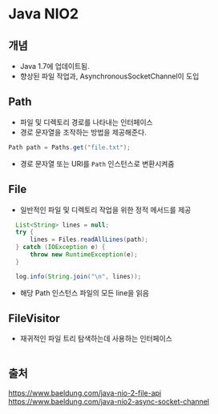 
# Java NIO2

## 개념
- Java 1.7에 업데이트됨.
- 향상된 파일 작업과, AsynchronousSocketChannel이 도입

## Path

- 파일 및 디렉토리 경로를 나타내는 인터페이스
- 경로 문자열을 조작하는 방법을 제공해준다.

```java
Path path = Paths.get("file.txt");
```
- 경로 문자열 또는 URI를 `Path` 인스턴스로 변환시켜줌


## File
- 일반적인 파일 및 디렉토리 작업을 위한 정적 메서드를 제공

```java
  List<String> lines = null;
  try {
      lines = Files.readAllLines(path);
  } catch (IOException e) {
      throw new RuntimeException(e);
  }

  log.info(String.join("\n", lines));
```
- 해당 Path 인스턴스 파일의 모든 line을 읽음

## FileVisitor
- 재귀적인 파일 트리 탐색하는데 사용하는 인터페이스

```java

```
## 출처
https://www.baeldung.com/java-nio-2-file-api
https://www.baeldung.com/java-nio2-async-socket-channel